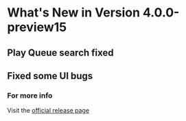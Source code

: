#  What's New in Version 4.0.0-preview15

## Play Queue search fixed

## Fixed some UI bugs

### **For more info**
Visit the [official release page](https://github.com/kartik-venugopal/aural-player/releases/tag/4.0.0-preview)
